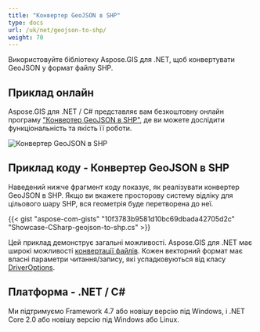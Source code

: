 ```yaml
---
title: "Конвертер GeoJSON в SHP"
type: docs
url: /uk/net/geojson-to-shp/
weight: 70
---
```


Використовуйте бібліотеку Aspose.GIS для .NET, щоб конвертувати GeoJSON у формат файлу SHP.

## **Приклад онлайн**

Aspose.GIS для .NET / C# представляє вам безкоштовну онлайн програму ["Конвертер GeoJSON в SHP"](https://products.aspose.app/gis/conversion/geojson-to-shp), де ви можете дослідити функціональність та якість її роботи.

![Конвертер GeoJSON в SHP](conversion.png)

## **Приклад коду - Конвертер GeoJSON в SHP**

Наведений нижче фрагмент коду показує, як реалізувати конвертер GeoJSON в SHP. Якщо ви вкажете просторову систему відліку для цільового шару SHP, вся геометрія буде перетворена до неї. 

{{< gist "aspose-com-gists" "10f3783b9581d10bc69dbada42705d2c" "Showcase-CSharp-geojson-to-shp.cs" >}}

Цей приклад демонструє загальні можливості. Aspose.GIS для .NET має широкі можливості [конвертації файлів](https://docs.aspose.com/gis/net/vector-layers/). Кожен векторний формат має власні параметри читання/запису, які успадковуються від класу [DriverOptions](https://reference.aspose.com/gis/net/aspose.gis/driveroptions).

## **Платформа - .NET / C#**

Ми підтримуємо Framework 4.7 або новішу версію під Windows, і .NET Core 2.0 або новішу версію під Windows або Linux.
